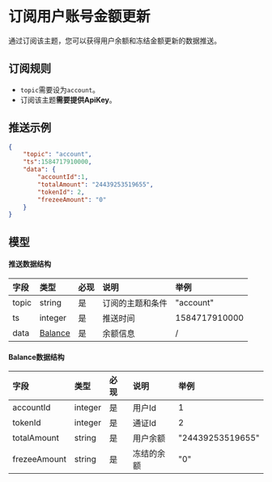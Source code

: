 # 订阅用户账号金额更新


通过订阅该主题，您可以获得用户余额和冻结金额更新的数据推送。

## 订阅规则

- `topic`需要设为`account`。
- 订阅该主题**需要提供ApiKey**。

## 推送示例

```json
{
	"topic": "account",
	"ts":1584717910000,
	"data": {
	    "accountId":1,
	    "totalAmount": "24439253519655",
	    "tokenId": 2,
	    "frezeeAmount": "0"
	}
}
```

## 模型

#### 推送数据结构

| 字段  |        类型         | 必现 |       说明       |     举例      |
| :--- | :----------------- | :------ | :-------------- | :----------- |
| topic |       string        |    是    | 订阅的主题和条件 |   "account"   |
|  ts   |       integer       |    是    |     推送时间     | 1584717910000 |
| data  | [Balance](#balance) |    是    |     余额信息     |       /       |

#### <span id= "balance">Balance数据结构</span> 

|     字段     |  类型   | 必现 |    说明    |       举例       |
| :---------- | :----- | :------ | :-------- | :-------------- |
|  accountId   | integer |    是    |   用户Id   |        1         |
|   tokenId    | integer |    是    |   通证Id   |        2         |
| totalAmount  | string  |    是    |  用户余额  | "24439253519655" |
| frezeeAmount | string  |    是    | 冻结的余额 |       "0"        |

